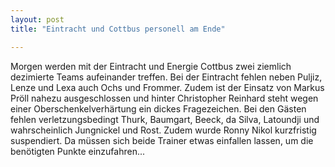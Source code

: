 ```yaml
---
layout: post
title: "Eintracht und Cottbus personell am Ende"

---
```


Morgen werden mit der Eintracht und Energie Cottbus zwei ziemlich dezimierte Teams aufeinander treffen. Bei der Eintracht fehlen neben Puljiz, Lenze und Lexa auch Ochs und Frommer. Zudem ist der Einsatz von Markus Pröll nahezu ausgeschlossen und hinter Christopher Reinhard steht wegen einer Oberschenkelverhärtung ein dickes Fragezeichen. Bei den Gästen fehlen verletzungsbedingt Thurk, Baumgart, Beeck, da Silva, Latoundji und wahrscheinlich Jungnickel und Rost. Zudem wurde Ronny Nikol kurzfristig suspendiert. Da müssen sich beide Trainer etwas einfallen lassen, um die benötigten Punkte einzufahren...


